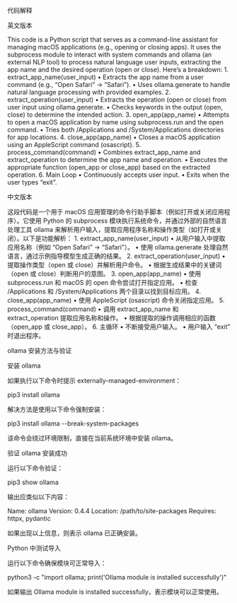 代码解释

英文版本

This code is a Python script that serves as a command-line assistant for managing macOS applications (e.g., opening or closing apps). It uses the subprocess module to interact with system commands and ollama (an external NLP tool) to process natural language user inputs, extracting the app name and the desired operation (open or close). Here’s a breakdown:
	1.	extract_app_name(user_input)
	•	Extracts the app name from a user command (e.g., “Open Safari” -> “Safari”).
	•	Uses ollama.generate to handle natural language processing with provided examples.
	2.	extract_operation(user_input)
	•	Extracts the operation (open or close) from user input using ollama.generate.
	•	Checks keywords in the output (open, close) to determine the intended action.
	3.	open_app(app_name)
	•	Attempts to open a macOS application by name using subprocess.run and the open command.
	•	Tries both /Applications and /System/Applications directories for app locations.
	4.	close_app(app_name)
	•	Closes a macOS application using an AppleScript command (osascript).
	5.	process_command(command)
	•	Combines extract_app_name and extract_operation to determine the app name and operation.
	•	Executes the appropriate function (open_app or close_app) based on the extracted operation.
	6.	Main Loop
	•	Continuously accepts user input.
	•	Exits when the user types “exit”.

中文版本

这段代码是一个用于 macOS 应用管理的命令行助手脚本（例如打开或关闭应用程序）。它使用 Python 的 subprocess 模块执行系统命令，并通过外部的自然语言处理工具 ollama 来解析用户输入，提取应用程序名称和操作类型（如打开或关闭）。以下是功能解析：
	1.	extract_app_name(user_input)
	•	从用户输入中提取应用名称（例如 “Open Safari” -> “Safari”）。
	•	使用 ollama.generate 处理自然语言，通过示例指导模型生成正确的结果。
	2.	extract_operation(user_input)
	•	提取操作类型（open 或 close）并解析用户命令。
	•	根据生成结果中的关键词（open 或 close）判断用户的意图。
	3.	open_app(app_name)
	•	使用 subprocess.run 和 macOS 的 open 命令尝试打开指定应用。
	•	检查 /Applications 和 /System/Applications 两个目录以找到目标应用。
	4.	close_app(app_name)
	•	使用 AppleScript (osascript) 命令关闭指定应用。
	5.	process_command(command)
	•	调用 extract_app_name 和 extract_operation 提取应用名称和操作。
	•	根据提取的操作调用相应的函数（open_app 或 close_app）。
	6.	主循环
	•	不断接受用户输入。
	•	用户输入 “exit” 时退出程序。

ollama 安装方法与验证

安装 ollama

如果执行以下命令时提示 externally-managed-environment：

pip3 install ollama

解决方法是使用以下命令强制安装：

pip3 install ollama --break-system-packages

该命令会绕过环境限制，直接在当前系统环境中安装 ollama。

验证 ollama 安装成功

运行以下命令验证：

pip3 show ollama

输出应类似以下内容：

Name: ollama
Version: 0.4.4
Location: /path/to/site-packages
Requires: httpx, pydantic

如果出现以上信息，则表示 ollama 已正确安装。

Python 中测试导入

运行以下命令确保模块可正常导入：

python3 -c "import ollama; print('Ollama module is installed successfully')"

如果输出 Ollama module is installed successfully，表示模块可以正常使用。
